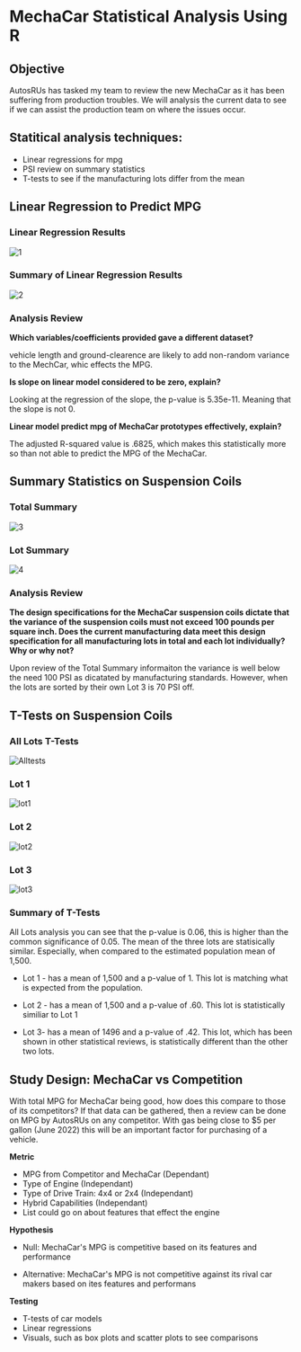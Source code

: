 # MechaCar Statistical Analysis Using R

## Objective

AutosRUs has tasked my team to review the new MechaCar as it has been suffering from production troubles. We will analysis the current data to see if we can assist the production team on where the issues occur. 

## Statitical analysis techniques:
  - Linear regressions for mpg
  - PSI review on summary statistics
  - T-tests to see if the manufacturing lots differ from the mean
  
## Linear Regression to Predict MPG

### Linear Regression Results

![1](https://user-images.githubusercontent.com/107363203/204184698-006046f1-dbc6-4e9f-8f4f-8c04945aa343.png)

### Summary of Linear Regression Results

![2](https://user-images.githubusercontent.com/107363203/204184729-74fe67c8-7891-4860-bcab-3ecd147e1f64.png)

### Analysis Review
**Which variables/coefficients provided gave a different dataset?**

vehicle length and ground-clearence are likely to add non-random variance to the MechCar, whic effects the MPG.

**Is slope on linear model considered to be zero, explain?**

Looking at the regression of the slope, the p-value is 5.35e-11. Meaning that the slope is not 0. 

**Linear model predict mpg of MechaCar prototypes effectively, explain?**

The adjusted R-squared value is .6825, which makes this statistically more so than not able to predict the MPG of the MechaCar.

## Summary Statistics on Suspension Coils

### Total Summary
![3](https://user-images.githubusercontent.com/107363203/204184754-a7a2ae12-454d-40a3-b558-41f5960b8b6f.png)
### Lot Summary
![4](https://user-images.githubusercontent.com/107363203/204185238-c8fa311f-4354-4eb7-8191-36ed1c3325af.png)


### Analysis Review

**The design specifications for the MechaCar suspension coils dictate that the variance of the suspension coils must not exceed 100 pounds per square inch. Does the current manufacturing data meet this design specification for all manufacturing lots in total and each lot individually? Why or why not?**

Upon review of the Total Summary informaiton the variance is well below the need 100 PSI as dicatated by manufacturing standards. However, when the lots are sorted by their own Lot 3 is 70 PSI off. 

## T-Tests on Suspension Coils

### All Lots T-Tests
![Alltests](https://user-images.githubusercontent.com/107363203/204185293-2487393e-a555-411f-aa5d-d5ef6aa9603a.png)


### Lot 1

![lot1](https://user-images.githubusercontent.com/107363203/204185305-e2e3f0c5-9f3b-4ac3-becf-a485119826b8.png)

### Lot 2

![lot2](https://user-images.githubusercontent.com/107363203/204185323-135341b7-5591-4e80-9da6-b7c268a4c38d.png)

### Lot 3

![lot3](https://user-images.githubusercontent.com/107363203/204185336-e0f5be39-6df1-4c9d-9e45-9f6cb8b625b1.png)

### Summary of T-Tests

All Lots analysis you can see that the p-value is 0.06, this is higher than the common significance of 0.05. The mean of the three lots are statisically similar. Especially, when compared to the estimated population mean of 1,500.

- Lot 1 - has a mean of 1,500 and a p-value of 1. This lot is matching what is expected from the population. 

- Lot 2 - has a mean of 1,500 and a p-value of .60. This lot is statistically similiar to Lot 1

- Lot 3- has a mean of 1496 and a p-value of .42. This lot, which has been shown in other statistical reviews, is statistically different than the other two lots. 

## Study Design: MechaCar vs Competition

With total MPG for MechaCar being good, how does this compare to those of its competitors? If that data can be gathered, then a review can be done on MPG by AutosRUs on any competitor. With gas being close to $5 per gallon (June 2022) this will be an important factor for purchasing of a vehicle. 

**Metric**
  - MPG from Competitor and MechaCar (Dependant)
  - Type of Engine (Independant)
  - Type of Drive Train: 4x4 or 2x4 (Independant)
  - Hybrid Capabilities (Independant)
  - List could go on about features that effect the engine
  
  **Hypothesis**
  
  - Null: MechaCar's MPG is competitive based on its features and performance
  
  - Alternative: MechaCar's MPG is not competitive against its rival car makers based on ites features and performans
  
  **Testing**
  
  - T-tests of car models
  - Linear regressions
  - Visuals, such as box plots and scatter plots to see comparisons
  




